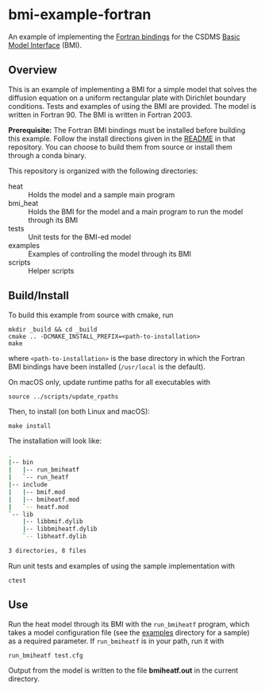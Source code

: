 # bmi-example-fortran

An example of implementing the
[Fortran bindings](https://github.com/csdms/bmi-fortran)
for the CSDMS
[Basic Model Interface](https://bmi-spec.readthedocs.io) (BMI).


## Overview

This is an example of implementing a BMI
for a simple model that  solves the diffusion equation
on a uniform rectangular plate
with Dirichlet boundary conditions.
Tests and examples of using the BMI are provided.
The model is written in Fortran 90.
The BMI is written in Fortran 2003.

**Prerequisite:**
The Fortran BMI bindings must be installed before building this example.
Follow the install directions given in the
[README](https://github.com/csdms/bmi-fortran/blob/master/README.md)
in that repository.
You can choose to build them from source
or install them through a conda binary.

This repository is organized with the following directories:

<dl>
    <dt>heat</dt>
	<dd>Holds the model and a sample main program</dd>
    <dt>bmi_heat</dt>
	<dd>Holds the BMI for the model and a main program to run the
    model through its BMI</dd>
	<dt>tests</dt>
	<dd>Unit tests for the BMI-ed model</dd>
    <dt>examples</dt>
	<dd>Examples of controlling the model through its BMI</dd>
    <dt>scripts</dt>
	<dd>Helper scripts</dd>
</dl>

## Build/Install

To build this example from source with cmake, run

    mkdir _build && cd _build
    cmake .. -DCMAKE_INSTALL_PREFIX=<path-to-installation>
    make

where `<path-to-installation>` is the base directory
in which the Fortran BMI bindings have been installed
(`/usr/local` is the default).

On macOS only, update runtime paths for all executables with

    source ../scripts/update_rpaths

Then, to install (on both Linux and macOS):

    make install

The installation will look like:

```bash
.
|-- bin
|   |-- run_bmiheatf
|   `-- run_heatf
|-- include
|   |-- bmif.mod
|   |-- bmiheatf.mod
|   `-- heatf.mod
`-- lib
    |-- libbmif.dylib
    |-- libbmiheatf.dylib
    `-- libheatf.dylib

3 directories, 8 files
```

Run unit tests and examples of using the sample implementation with

    ctest


## Use

Run the heat model through its BMI with the `run_bmiheatf` program,
which takes a model configuration file
(see the [examples](./examples) directory for a sample)
as a required parameter.
If `run_bmiheatf` is in your path, run it with

    run_bmiheatf test.cfg

Output from the model is written to the file **bmiheatf.out**
in the current directory.
